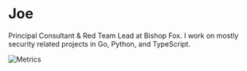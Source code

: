 # Joe

Principal Consultant & Red Team Lead at Bishop Fox. I work on mostly security related projects in Go, Python, and TypeScript.

![Metrics](https://metrics.lecoq.io/moloch--?template=classic&achievements=1&achievements.threshold=C&achievements.secrets=true&achievements.display=detailed&achievements.limit=0&config.timezone=America%2FChicago)
